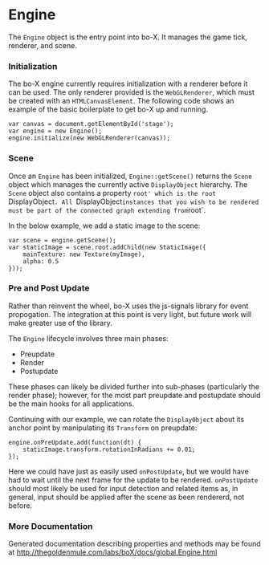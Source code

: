 # Engine

The `Engine` object is the entry point into bo-X. It manages the game tick, renderer, and scene.

### Initialization

The bo-X engine currently requires initialization with a renderer before it can be used. The only renderer provided is the `WebGLRenderer`, which must be created with an `HTMLCanvasElement`. The following code shows an example of the basic boilerplate to get bo-X up and running.

	var canvas = document.getElementById('stage');
	var engine = new Engine();
	engine.initialize(new WebGLRenderer(canvas));

### Scene

Once an `Engine` has been initialized, `Engine::getScene()` returns the `Scene` object which manages the currently active `DisplayObject` hierarchy. The `Scene` object also contains a property `root' which is the root `DisplayObject`. All `DisplayObject` instances that you wish to be rendered must be part of the connected graph extending from `root`.

In the below example, we add a static image to the scene:

	var scene = engine.getScene();
	var staticImage = scene.root.addChild(new StaticImage({
		mainTexture: new Texture(myImage),
		alpha: 0.5
	}));

### Pre and Post Update

Rather than reinvent the wheel, bo-X uses the js-signals library for event propogation. The integration at this point is very light, but future work will make greater use of the library.

The `Engine` lifecycle involves three main phases:

* Preupdate
* Render
* Postupdate

These phases can likely be divided further into sub-phases (particularly the render phase); however, for the most part preupdate and postupdate should be the main hooks for all applications.

Continuing with our example, we can rotate the `DisplayObject` about its anchor point by manipulating its `Transform` on preupdate:

	engine.onPreUpdate.add(function(dt) {
		staticImage.transform.rotationInRadians += 0.01;
	});

Here we could have just as easily used `onPostUpdate`, but we would have had to wait until the next frame for the update to be rendered. `onPostUpdate` should most likely be used for input detection and related items as, in general, input should be applied after the scene as been rendererd, not before.

### More Documentation

Generated documentation describing properties and methods may be found at http://thegoldenmule.com/labs/boX/docs/global.Engine.html